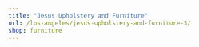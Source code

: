 ```yaml
---
title: "Jesus Upholstery and Furniture"
url: /los-angeles/jesus-upholstery-and-furniture-3/
shop: furniture
---
```

